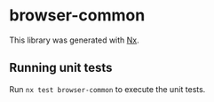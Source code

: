 # browser-common

This library was generated with [Nx](https://nx.dev).

## Running unit tests

Run `nx test browser-common` to execute the unit tests.
